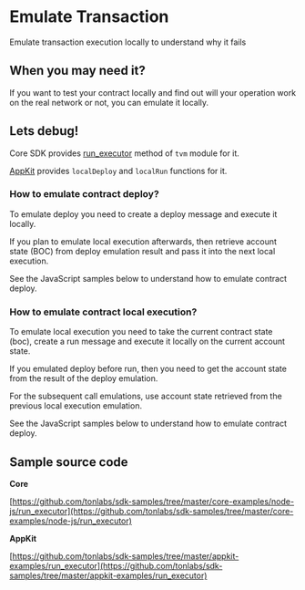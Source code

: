 # Emulate Transaction

Emulate transaction execution locally to understand why it fails

## When you may need it?

If you want to test your contract locally and find out will your operation work on the real network or not, you can emulate it locally.

## Lets debug!

Core SDK provides [run_executor](../../reference/types-and-methods/mod_tvm.md#run_executor) method of `tvm` module for it.

[AppKit](https://github.com/tonlabs/appkit-js) provides `localDeploy` and `localRun` functions for it.

### How to emulate contract deploy?

To emulate deploy you need to create a deploy message and execute it locally.

If you plan to emulate local execution afterwards, then retrieve account state (BOC) from deploy emulation result and pass it into the next local execution.

See the JavaScript samples below to understand how to emulate contract deploy.

### How to emulate contract local execution?

To emulate local execution you need to take the current contract state (boc), create a run message and execute it locally on the current account state.

If you emulated deploy before run, then you need to get the account state from the result of the deploy emulation.

For the subsequent call emulations, use account state retrieved from the previous local execution emulation.

See the JavaScript samples below to understand how to emulate contract deploy.

## Sample source code

**Core**

[https://github.com/tonlabs/sdk-samples/tree/master/core-examples/node-js/run_executor](https://github.com/tonlabs/sdk-samples/tree/master/core-examples/node-js/run_executor)

**AppKit**

[https://github.com/tonlabs/sdk-samples/tree/master/appkit-examples/run_executor](https://github.com/tonlabs/sdk-samples/tree/master/appkit-examples/run_executor)
